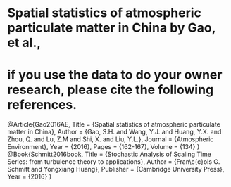 # Spatial statistics of atmospheric particulate matter in China by Gao, et al.,
# if you use the data to do your owner research, please cite the following references.

@Article{Gao2016AE,
  Title                    = {Spatial statistics of atmospheric particulate matter in China},
  Author                   = {Gao, S.H. and Wang, Y.J. and Huang, Y.X. and Zhou, Q. and Lu, Z.M and Shi, X. and Liu, Y.L.},
  Journal                  = {Atmospheric Environment},
  Year                     = {2016},
  Pages                    = {162-167},
  Volume                   = {134}
}
@Book{Schmitt2016book,
  Title                    = {Stochastic Analysis of Scaling Time Series: from turbulence theory to applications},
  Author                   = {Fran\c{c}ois G. Schmitt and Yongxiang Huang},
  Publisher                = {Cambridge University Press},
  Year                     = {2016}
}

